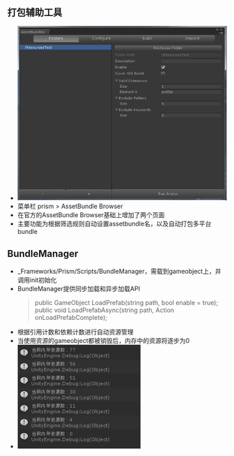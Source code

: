## 打包辅助工具
* ![image](https://github.com/justalittlefat/Prism/blob/master/Images/01.jpg)
* 菜单栏 prism > AssetBundle Browser
* 在官方的AssetBundle Browser基础上增加了两个页面
* 主要功能为根据筛选规则自动设置assetbundle名，以及自动打包多平台bundle

## BundleManager
* _Frameworks/Prism/Scripts/BundleManager，需载到gameobject上，并调用init初始化
* BundleManager提供同步加载和异步加载API
    > public GameObject LoadPrefab(string path, bool enable = true);  <br/>
    > public void LoadPrefabAsync(string path, Action<GameObject> onLoadPrefabComplete);
* 根据引用计数和依赖计数进行自动资源管理
* 当使用资源的gameobject都被销毁后，内存中的资源将逐步为0
* ![image](https://github.com/justalittlefat/Prism/blob/master/Images/02.jpg)
